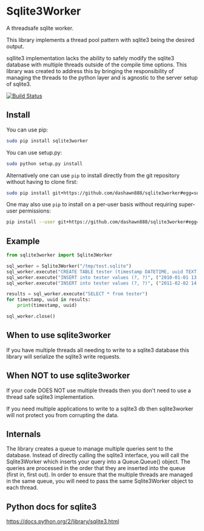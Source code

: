 # Sqlite3Worker

A threadsafe sqlite worker.

This library implements a thread pool pattern with sqlite3 being the desired
output.

sqllite3 implementation lacks the ability to safely modify the sqlite3 database
with multiple threads outside of the compile time options.  This library was
created to address this by bringing the responsibility of managing the threads
to the python layer and is agnostic to the server setup of sqlite3.

[![Build Status](https://travis-ci.org/dashawn888/sqlite3worker.svg?branch=master)](https://travis-ci.org/dashawn888/sqlite3worker)

## Install
You can use pip:
```sh
sudo pip install sqlite3worker
```

You can use setup.py:
```sh
sudo python setup.py install
```

Alternatively one can use ``pip`` to install directly from the git repository
without having to clone first:

```sh
sudo pip install git+https://github.com/dashawn888/sqlite3worker#egg=sqlite3worker
```

One may also use ``pip`` to install on a per-user basis without requiring
super-user permissions:

```sh
pip install --user git+https://github.com/dashawn888/sqlite3worker#egg=sqlite3worker
```

## Example
```python
from sqlite3worker import Sqlite3Worker

sql_worker = Sqlite3Worker("/tmp/test.sqlite")
sql_worker.execute("CREATE TABLE tester (timestamp DATETIME, uuid TEXT)")
sql_worker.execute("INSERT into tester values (?, ?)", ("2010-01-01 13:00:00", "bow"))
sql_worker.execute("INSERT into tester values (?, ?)", ("2011-02-02 14:14:14", "dog"))

results = sql_worker.execute("SELECT * from tester")
for timestamp, uuid in results:
    print(timestamp, uuid)

sql_worker.close()
```

## When to use sqlite3worker
If you have multiple threads all needing to write to a sqlite3 database this
library will serialize the sqlite3 write requests.

## When NOT to use sqlite3worker
If your code DOES NOT use multiple threads then you don't need to use a thread
safe sqlite3 implementation.

If you need multiple applications to write to a sqlite3 db then sqlite3worker
will not protect you from corrupting the data.

## Internals
The library creates a queue to manage multiple queries sent to the database.
Instead of directly calling the sqlite3 interface, you will call the
Sqlite3Worker which inserts your query into a Queue.Queue() object.  The queries
are processed in the order that they are inserted into the queue (first in,
first out).  In order to ensure that the multiple threads are managed in the
same queue, you will need to pass the same Sqlite3Worker object to each thread.

## Python docs for sqlite3
https://docs.python.org/2/library/sqlite3.html
